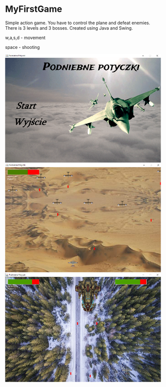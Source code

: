 # MyFirstGame

Simple action game. You have to control the plane and defeat enemies. There is 3 levels and 3 bosses. Created using Java and Swing.

w,a,s,d - movement

space - shooting

![zdjecie](https://github.com/Arthurgt/MyFirstGame/blob/master/menu.png)
![zdjecie](https://github.com/Arthurgt/MyFirstGame/blob/master/level.png)
![zdjecie](https://github.com/Arthurgt/MyFirstGame/blob/master/boss.png)


